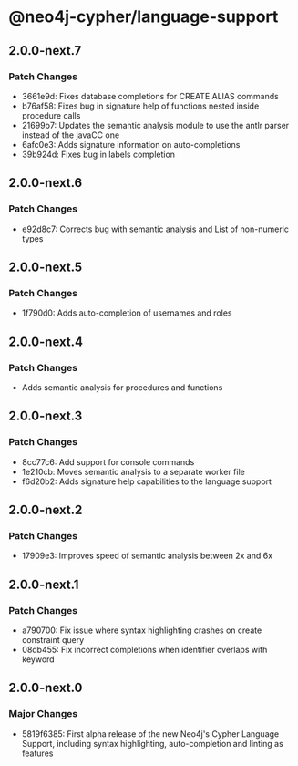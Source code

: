 # @neo4j-cypher/language-support

## 2.0.0-next.7

### Patch Changes

- 3661e9d: Fixes database completions for CREATE ALIAS commands
- b76af58: Fixes bug in signature help of functions nested inside procedure calls
- 21699b7: Updates the semantic analysis module to use the antlr parser instead of the javaCC one
- 6afc0e3: Adds signature information on auto-completions
- 39b924d: Fixes bug in labels completion

## 2.0.0-next.6

### Patch Changes

- e92d8c7: Corrects bug with semantic analysis and List of non-numeric types

## 2.0.0-next.5

### Patch Changes

- 1f790d0: Adds auto-completion of usernames and roles

## 2.0.0-next.4

### Patch Changes

- Adds semantic analysis for procedures and functions

## 2.0.0-next.3

### Patch Changes

- 8cc77c6: Add support for console commands
- 1e210cb: Moves semantic analysis to a separate worker file
- f6d20b2: Adds signature help capabilities to the language support

## 2.0.0-next.2

### Patch Changes

- 17909e3: Improves speed of semantic analysis between 2x and 6x

## 2.0.0-next.1

### Patch Changes

- a790700: Fix issue where syntax highlighting crashes on create constraint query
- 08db455: Fix incorrect completions when identifier overlaps with keyword

## 2.0.0-next.0

### Major Changes

- 5819f6385: First alpha release of the new Neo4j's Cypher Language Support, including syntax highlighting, auto-completion and linting as features
